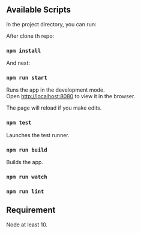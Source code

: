 
## Available Scripts

In the project directory, you can run:

After clone th repo:
### `npm install`

And next:

### `npm run start`

Runs the app in the development mode.<br />
Open [http://localhost:8080](http://localhost:8080) to view it in the browser.

The page will reload if you make edits.

### `npm test`

Launches the test runner.

### `npm run build`

Builds the app.

### `npm run watch`

### `npm run lint`


## Requirement

Node at least 10.
